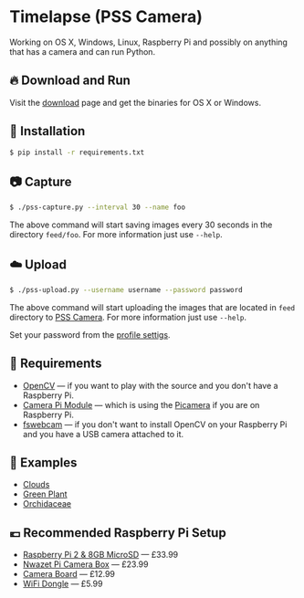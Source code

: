 Timelapse (PSS Camera)
======================

Working on OS X, Windows, Linux, Raspberry Pi and possibly on anything that has
a camera and can run Python.

## :fire: Download and Run

Visit the [download](https://pss-camera.appspot.com/download/) page and get the
binaries for OS X or Windows.

## :pray: Installation


```bash
$ pip install -r requirements.txt
```

## :camera: Capture

```bash
$ ./pss-capture.py --interval 30 --name foo
```

The above command will start saving images every 30 seconds in the directory
`feed/foo`. For more information just use `--help`.


## :cloud: Upload


```bash
$ ./pss-upload.py --username username --password password
```

The above command will start uploading the images that are located in `feed`
directory to [PSS Camera](https://pss-camera.appspot.com). For more information
just use `--help`.

Set your password from the [profile settigs](https://pss-camera.appspot.com/profile/).

## :briefcase: Requirements

- [OpenCV](http://opencv.org/) — if you want to play with the source and you
  don't have a Raspberry Pi.
- [Camera Pi Module](https://www.raspberrypi.org/products/camera-module/) —
  which is using the [Picamera](https://github.com/waveform80/picamera) if you
  are on Raspberry Pi.
- [fswebcam](https://github.com/fsphil/fswebcam) — if you don't want to install
  OpenCV on your Raspberry Pi and you have a USB camera attached to it.

## :rose: Examples

- [Clouds](https://pss-camera.appspot.com/lipis/clouds/)
- [Green Plant](https://pss-camera.appspot.com/lipis/green-plant/)
- [Orchidaceae](https://pss-camera.appspot.com/lipis/orchidaceae/)

## :euro: Recommended Raspberry Pi Setup
- [Raspberry Pi 2 & 8GB MicroSD](http://www.modmypi.com/raspberry-pi/rpi2-model-b/raspberry-pi-2-model-b-new-and-8gb-microsd-card-bundle) — £33.99
- [Nwazet Pi Camera Box](http://www.modmypi.com/raspberry-pi/camera/nwazet-pi-camera-box-bundle-case,-lens-and-wall-mount-b-plus) — £23.99
- [Camera Board](http://www.modmypi.com/raspberry-pi/camera/raspberry-pi-camera-board-5mp-1080p-v1.3) — £12.99
- [WiFi Dongle](http://www.modmypi.com/raspberry-pi/accessories/wifi-dongles/wifi-dongle-nano-usb) — £5.99
